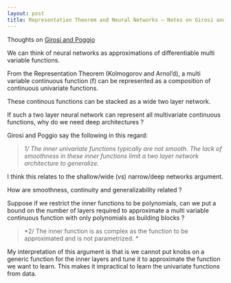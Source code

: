 ```yaml
---
layout: post
title: Representation Theorem and Neural Networks — Notes on Girosi and Poggio
---
```


Thoughts on [Girosi and Poggio](http://cbcl.mit.edu/people/poggio/journals/girosi-poggio-NeuralComputation-1989.pdf)

We can think of neural networks as approximations of differentiable multi variable functions. 

From the Representation Theorem (Kolmogorov and Arnol’d), a multi variable continuous function (f) can be represented as a composition of continuous univariate functions.

These continous functions can be stacked as a wide two layer network.

If such a two layer neural network can represent all multivariate continuous functions, why do we need deep architectures ?

Girosi and Poggio say the following in this regard:

>*1/ The inner univariate functions typically are not smooth. The lack of smoothness in these inner functions limit a two layer network architecture to generalize.*

I think this relates to the shallow/wide (vs) narrow/deep networks argument.

How are smoothness, continuity and generalizability related ?

Suppose if we restrict the inner functions to be polynomials, can we put a bound on the number of layers required to approximate a multi variable continuous function with only polynomials as building blocks ?

>*2/ The inner function is as complex as the function to be approximated and is not parametrized. *

My interpretation of this argument is that is we cannot put knobs on a generic function for the inner layers and tune it to approximate the function we want to learn. This makes it impractical to learn the univariate functions from data.
